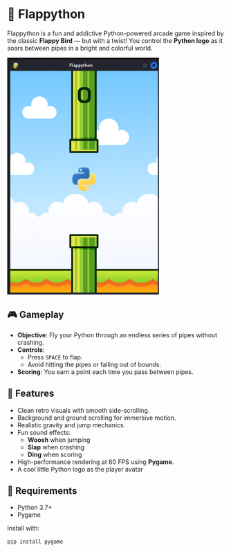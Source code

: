 # 🐍 Flappython

Flappython is a fun and addictive Python-powered arcade game inspired by the classic **Flappy Bird** — but with a twist! You control the **Python logo** as it soars between pipes in a bright and colorful world.

![Screenshot](./images/image.png)

## 🎮 Gameplay

- **Objective**: Fly your Python through an endless series of pipes without crashing.
- **Controls**: 
  - Press `SPACE` to flap.
  - Avoid hitting the pipes or falling out of bounds.
- **Scoring**: You earn a point each time you pass between pipes.

## 🧠 Features

- Clean retro visuals with smooth side-scrolling. 
- Background and ground scrolling for immersive motion.
- Realistic gravity and jump mechanics.
- Fun sound effects:
  - **Woosh** when jumping
  - **Slap** when crashing
  - **Ding** when scoring
- High-performance rendering at 60 FPS using **Pygame**.
- A cool little Python logo as the player avatar



## 🔧 Requirements

- Python 3.7+
- Pygame

Install with:

```bash
pip install pygame

